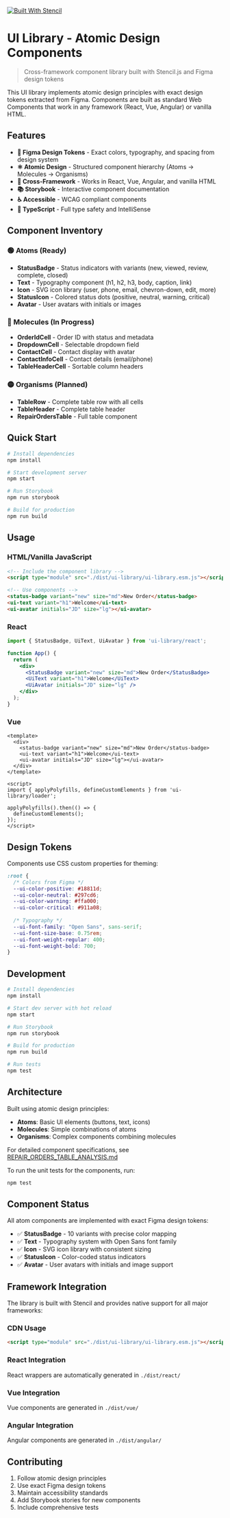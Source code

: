 [![Built With Stencil](https://img.shields.io/badge/-Built%20With%20Stencil-16161d.svg?logo=data%3Aimage%2Fsvg%2Bxml%3Bbase64%2CPD94bWwgdmVyc2lvbj0iMS4wIiBlbmNvZGluZz0idXRmLTgiPz4KPCEtLSBHZW5lcmF0b3I6IEFkb2JlIElsbHVzdHJhdG9yIDE5LjIuMSwgU1ZHIEV4cG9ydCBQbHVnLUluIC4gU1ZHIFZlcnNpb246IDYuMDAgQnVpbGQgMCkgIC0tPgo8c3ZnIHZlcnNpb249IjEuMSIgaWQ9IkxheWVyXzEiIHhtbG5zPSJodHRwOi8vd3d3LnczLm9yZy8yMDAwL3N2ZyIgeG1sbnM6eGxpbms9Imh0dHA6Ly93d3cudzMub3JnLzE5OTkveGxpbmsiIHg9IjBweCIgeT0iMHB4IgoJIHZpZXdCb3g9IjAgMCA1MTIgNTEyIiBzdHlsZT0iZW5hYmxlLWJhY2tncm91bmQ6bmV3IDAgMCA1MTIgNTEyOyIgeG1sOnNwYWNlPSJwcmVzZXJ2ZSI%2BCjxzdHlsZSB0eXBlPSJ0ZXh0L2NzcyI%2BCgkuc3Qwe2ZpbGw6I0ZGRkZGRjt9Cjwvc3R5bGU%2BCjxwYXRoIGNsYXNzPSJzdDAiIGQ9Ik00MjQuNywzNzMuOWMwLDM3LjYtNTUuMSw2OC42LTkyLjcsNjguNkgxODAuNGMtMzcuOSwwLTkyLjctMzAuNy05Mi43LTY4LjZ2LTMuNmgzMzYuOVYzNzMuOXoiLz4KPHBhdGggY2xhc3M9InN0MCIgZD0iTTQyNC43LDI5Mi4xSDE4MC40Yy0zNy42LDAtOTIuNy0zMS05Mi43LTY4LjZ2LTMuNkgzMzJjMzcuNiwwLDkyLjcsMzEsOTIuNyw2OC42VjI5Mi4xeiIvPgo8cGF0aCBjbGFzcz0ic3QwIiBkPSJNNDI0LjcsMTQxLjdIODcuN3YtMy42YzAtMzcuNiw1NC44LTY4LjYsOTIuNy02OC42SDMzMmMzNy45LDAsOTIuNywzMC43LDkyLjcsNjguNlYxNDEuN3oiLz4KPC9zdmc%2BCg%3D%3D&colorA=16161d&style=flat-square)](https://stenciljs.com)

# UI Library - Atomic Design Components

> Cross-framework component library built with Stencil.js and Figma design tokens

This UI library implements atomic design principles with exact design tokens extracted from Figma. Components are built as standard Web Components that work in any framework (React, Vue, Angular) or vanilla HTML.

## Features

- **🎨 Figma Design Tokens** - Exact colors, typography, and spacing from design system
- **⚛️ Atomic Design** - Structured component hierarchy (Atoms → Molecules → Organisms)
- **🔄 Cross-Framework** - Works in React, Vue, Angular, and vanilla HTML
- **📚 Storybook** - Interactive component documentation
- **♿ Accessible** - WCAG compliant components
- **🎯 TypeScript** - Full type safety and IntelliSense

## Component Inventory

### 🟢 Atoms (Ready)
- **StatusBadge** - Status indicators with variants (new, viewed, review, complete, closed)
- **Text** - Typography component (h1, h2, h3, body, caption, link) 
- **Icon** - SVG icon library (user, phone, email, chevron-down, edit, more)
- **StatusIcon** - Colored status dots (positive, neutral, warning, critical)
- **Avatar** - User avatars with initials or images

### 🔵 Molecules (In Progress)
- **OrderIdCell** - Order ID with status and metadata
- **DropdownCell** - Selectable dropdown field
- **ContactCell** - Contact display with avatar
- **ContactInfoCell** - Contact details (email/phone)
- **TableHeaderCell** - Sortable column headers

### 🟡 Organisms (Planned)
- **TableRow** - Complete table row with all cells
- **TableHeader** - Complete table header
- **RepairOrdersTable** - Full table component

## Quick Start

```bash
# Install dependencies
npm install

# Start development server
npm start

# Run Storybook
npm run storybook

# Build for production
npm run build
```

## Usage

### HTML/Vanilla JavaScript
```html
<!-- Include the component library -->
<script type="module" src="./dist/ui-library/ui-library.esm.js"></script>

<!-- Use components -->
<status-badge variant="new" size="md">New Order</status-badge>
<ui-text variant="h1">Welcome</ui-text>
<ui-avatar initials="JD" size="lg"></ui-avatar>
```

### React
```jsx
import { StatusBadge, UiText, UiAvatar } from 'ui-library/react';

function App() {
  return (
    <div>
      <StatusBadge variant="new" size="md">New Order</StatusBadge>
      <UiText variant="h1">Welcome</UiText>
      <UiAvatar initials="JD" size="lg" />
    </div>
  );
}
```

### Vue
```vue
<template>
  <div>
    <status-badge variant="new" size="md">New Order</status-badge>
    <ui-text variant="h1">Welcome</ui-text>
    <ui-avatar initials="JD" size="lg"></ui-avatar>
  </div>
</template>

<script>
import { applyPolyfills, defineCustomElements } from 'ui-library/loader';

applyPolyfills().then(() => {
  defineCustomElements();
});
</script>
```

## Design Tokens

Components use CSS custom properties for theming:

```css
:root {
  /* Colors from Figma */
  --ui-color-positive: #18811d;
  --ui-color-neutral: #297cd6;
  --ui-color-warning: #ffa000;
  --ui-color-critical: #911a08;
  
  /* Typography */
  --ui-font-family: "Open Sans", sans-serif;
  --ui-font-size-base: 0.75rem;
  --ui-font-weight-regular: 400;
  --ui-font-weight-bold: 700;
}
```

## Development

```bash
# Install dependencies
npm install

# Start dev server with hot reload
npm start

# Run Storybook
npm run storybook

# Build for production
npm run build

# Run tests
npm test
```

## Architecture

Built using atomic design principles:
- **Atoms**: Basic UI elements (buttons, text, icons)
- **Molecules**: Simple combinations of atoms
- **Organisms**: Complex components combining molecules

For detailed component specifications, see [REPAIR_ORDERS_TABLE_ANALYSIS.md](../../REPAIR_ORDERS_TABLE_ANALYSIS.md)

To run the unit tests for the components, run:

```bash
npm test
```

## Component Status

All atom components are implemented with exact Figma design tokens:
- ✅ **StatusBadge** - 10 variants with precise color mapping
- ✅ **Text** - Typography system with Open Sans font family
- ✅ **Icon** - SVG icon library with consistent sizing
- ✅ **StatusIcon** - Color-coded status indicators
- ✅ **Avatar** - User avatars with initials and image support

## Framework Integration

The library is built with Stencil and provides native support for all major frameworks:

### CDN Usage
```html
<script type="module" src="./dist/ui-library/ui-library.esm.js"></script>
```

### React Integration
React wrappers are automatically generated in `./dist/react/`

### Vue Integration  
Vue components are generated in `./dist/vue/`

### Angular Integration
Angular components are generated in `./dist/angular/`

## Contributing

1. Follow atomic design principles
2. Use exact Figma design tokens
3. Maintain accessibility standards
4. Add Storybook stories for new components
5. Include comprehensive tests